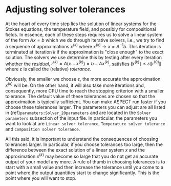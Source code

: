 # Adjusting solver tolerances

At the heart of every time step lies the solution of linear systems for the
Stokes equations, the temperature field, and possibly for compositional
fields. In essence, each of these steps requires us to solve a linear system
of the form $Ax=b$ which we do through iterative solvers, i.e., we try to find
a sequence of approximations $x^{(k)}$ where $x^{(k)}\rightarrow x=A^{-1}b$.
This iteration is terminated at iteration $k$ if the approximation is
"close enough" to the exact solution. The solvers we use determine
this by testing after every iteration whether the *residual*,
$r^{(k)}=A(x-x^{(k)})=b-Ax^{(k)}$, satisfies
$\|r^{(k)}\|\le\varepsilon\|r^{(0)}\|$ where $\varepsilon$ is called the
(relative) *tolerance*.

Obviously, the smaller we choose $\varepsilon$, the more accurate the
approximation $x^{(k)}$ will be. On the other hand, it will also take more
iterations and, consequently, more CPU time to reach the stopping criterion
with a smaller tolerance. The default value of these tolerances are chosen so
that the approximation is typically sufficient. You can make
ASPECT run faster if you choose these tolerances
larger. The parameters you can adjust are all listed in
{ref}`parameters:Solver_20parameters` and are located in the
`Solver parameters` subsection of the input file. In particular, the
parameters you want to look at are `Linear solver tolerance`,
`Temperature solver tolerance` and `Composition solver tolerance`.

All this said, it is important to understand the consequences of choosing
tolerances larger. In particular, if you choose tolerances too large, then the
difference between the exact solution of a linear system $x$ and the
approximation $x^{(k)}$ may become so large that you do not get an accurate
output of your model any more. A rule of thumb in choosing tolerances is to
start with a small value and then increase the tolerance until you come to a
point where the output quantities start to change significantly. This is the
point where you will want to stop.
